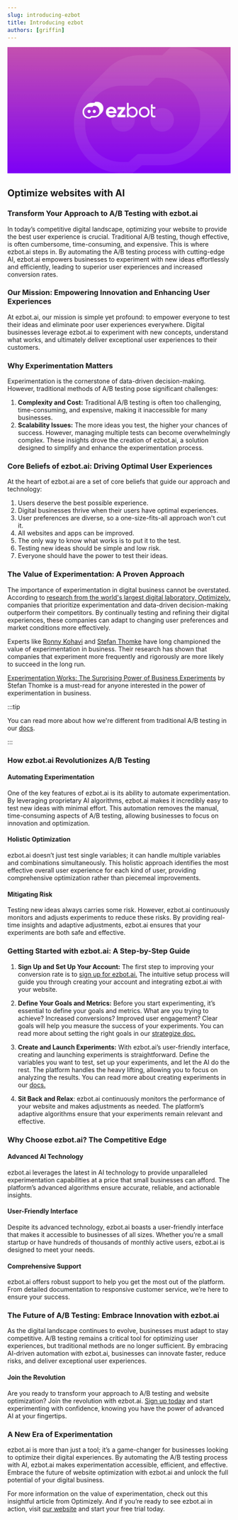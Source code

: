 ```yaml
---
slug: introducing-ezbot
title: Introducing ezbot
authors: [griffin]
---
```


![ezbot logo](./ezbot-card.jpg)

## Optimize websites with AI

### Transform Your Approach to A/B Testing with ezbot.ai

In today’s competitive digital landscape, optimizing your website to provide the best user experience is crucial. Traditional A/B testing, though effective, is often cumbersome, time-consuming, and expensive. This is where ezbot.ai steps in. By automating the A/B testing process with cutting-edge AI, ezbot.ai empowers businesses to experiment with new ideas effortlessly and efficiently, leading to superior user experiences and increased conversion rates.

### Our Mission: Empowering Innovation and Enhancing User Experiences

At ezbot.ai, our mission is simple yet profound: to empower everyone to test their ideas and eliminate poor user experiences everywhere. Digital businesses leverage ezbot.ai to experiment with new concepts, understand what works, and ultimately deliver exceptional user experiences to their customers.

### Why Experimentation Matters

Experimentation is the cornerstone of data-driven decision-making. However, traditional methods of A/B testing pose significant challenges:

1. **Complexity and Cost:** Traditional A/B testing is often too challenging, time-consuming, and expensive, making it inaccessible for many businesses.
2. **Scalability Issues:** The more ideas you test, the higher your chances of success. However, managing multiple tests can become overwhelmingly complex.
   These insights drove the creation of ezbot.ai, a solution designed to simplify and enhance the experimentation process.

### Core Beliefs of ezbot.ai: Driving Optimal User Experiences

At the heart of ezbot.ai are a set of core beliefs that guide our approach and technology:

1. Users deserve the best possible experience.
2. Digital businesses thrive when their users have optimal experiences.
3. User preferences are diverse, so a one-size-fits-all approach won't cut it.
4. All websites and apps can be improved.
5. The only way to know what works is to put it to the test.
6. Testing new ideas should be simple and low risk.
7. Everyone should have the power to test their ideas.

### The Value of Experimentation: A Proven Approach

The importance of experimentation in digital business cannot be overstated. According to [research from the world's largest digital laboratory, Optimizely,](https://www.optimizely.com/127000-experiments/) companies that prioritize experimentation and data-driven decision-making outperform their competitors. By continually testing and refining their digital experiences, these companies can adapt to changing user preferences and market conditions more effectively.

Experts like [Ronny Kohavi](https://www.linkedin.com/in/ronnyk/) and [Stefan Thomke](https://www.hbs.edu/faculty/Pages/profile.aspx?facId=6566) have long championed the value of experimentation in business. Their research has shown that companies that experiment more frequently and rigorously are more likely to succeed in the long run.

[Experimentation Works: The Surprising Power of Business Experiments](https://www.amazon.com/Experimentation-Works-Surprising-Business-Experiments/dp/B085KB2KDX/) by Stefan Thomke is a must-read for anyone interested in the power of experimentation in business.

:::tip

You can read more about how we're different from traditional A/B testing in our [docs](/introduction/benefits).

:::

### How ezbot.ai Revolutionizes A/B Testing

#### Automating Experimentation

One of the key features of ezbot.ai is its ability to automate experimentation. By leveraging proprietary AI algorithms, ezbot.ai makes it incredibly easy to test new ideas with minimal effort. This automation removes the manual, time-consuming aspects of A/B testing, allowing businesses to focus on innovation and optimization.

#### Holistic Optimization

ezbot.ai doesn’t just test single variables; it can handle multiple variables and combinations simultaneously. This holistic approach identifies the most effective overall user experience for each kind of user, providing comprehensive optimization rather than piecemeal improvements.

#### Mitigating Risk

Testing new ideas always carries some risk. However, ezbot.ai continuously monitors and adjusts experiments to reduce these risks. By providing real-time insights and adaptive adjustments, ezbot.ai ensures that your experiments are both safe and effective.

### Getting Started with ezbot.ai: A Step-by-Step Guide

1. **Sign Up and Set Up Your Account:** The first step to improving your conversion rate is to [sign up for ezbot.ai.](https://app.ezbot.ai/sign-up) The intuitive setup process will guide you through creating your account and integrating ezbot.ai with your website.

2. **Define Your Goals and Metrics:** Before you start experimenting, it’s essential to define your goals and metrics. What are you trying to achieve? Increased conversions? Improved user engagement? Clear goals will help you measure the success of your experiments. You can read more about setting the right goals in our [strategize doc.](/get-started/strategize)

3. **Create and Launch Experiments:** With ezbot.ai’s user-friendly interface, creating and launching experiments is straightforward. Define the variables you want to test, set up your experiments, and let the AI do the rest. The platform handles the heavy lifting, allowing you to focus on analyzing the results. You can read more about creating experiments in our [docs.](/get-started/your-first-optimization/)

4. **Sit Back and Relax**: ezbot.ai continuously monitors the performance of your website and makes adjustments as needed. The platform’s adaptive algorithms ensure that your experiments remain relevant and effective.

### Why Choose ezbot.ai? The Competitive Edge

#### Advanced AI Technology

ezbot.ai leverages the latest in AI technology to provide unparalleled experimentation capabilities at a price that small businesses can afford. The platform’s advanced algorithms ensure accurate, reliable, and actionable insights.

#### User-Friendly Interface

Despite its advanced technology, ezbot.ai boasts a user-friendly interface that makes it accessible to businesses of all sizes. Whether you’re a small startup or have hundreds of thousands of monthly active users, ezbot.ai is designed to meet your needs.

#### Comprehensive Support

ezbot.ai offers robust support to help you get the most out of the platform. From detailed documentation to responsive customer service, we’re here to ensure your success.

### The Future of A/B Testing: Embrace Innovation with ezbot.ai

As the digital landscape continues to evolve, businesses must adapt to stay competitive. A/B testing remains a critical tool for optimizing user experiences, but traditional methods are no longer sufficient. By embracing AI-driven automation with ezbot.ai, businesses can innovate faster, reduce risks, and deliver exceptional user experiences.

#### Join the Revolution

Are you ready to transform your approach to A/B testing and website optimization? Join the revolution with ezbot.ai. [Sign up today](https://app.ezbot.ai/sign-up) and start experimenting with confidence, knowing you have the power of advanced AI at your fingertips.

### A New Era of Experimentation

ezbot.ai is more than just a tool; it’s a game-changer for businesses looking to optimize their digital experiences. By automating the A/B testing process with AI, ezbot.ai makes experimentation accessible, efficient, and effective. Embrace the future of website optimization with ezbot.ai and unlock the full potential of your digital business.

For more information on the value of experimentation, check out this insightful article from Optimizely. And if you’re ready to see ezbot.ai in action, visit [our website](https://ezbot.ai) and start your free trial today.
